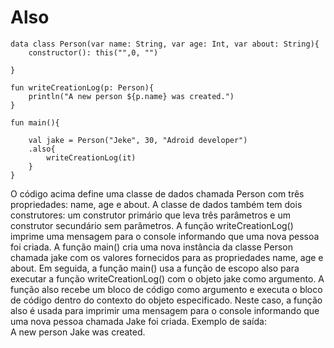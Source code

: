 <!DOCTYPE html>
<html lang="pt-br">
<head>
    <meta charset="UTF-8">
    <meta http-equiv="X-UA-Compatible" content="IE=edge">
    <meta name="viewport" content="width=device-width, initial-scale=1.0">
    <title>Document</title>
</head>
<body>
    <h1>Also</h1>
    
    data class Person(var name: String, var age: Int, var about: String){
        constructor(): this("",0, "")
        
    }
    
    fun writeCreationLog(p: Person){
        println("A new person ${p.name} was created.")
    }
    
    fun main(){
        
        val jake = Person("Jeke", 30, "Adroid developer")
        .also{
            writeCreationLog(it)
        }
    }

<p>O código acima define uma classe de dados chamada Person com três propriedades: name, age e about. A classe de dados também tem dois construtores: um construtor primário que leva três parâmetros e um construtor secundário sem parâmetros.
     A função writeCreationLog() imprime uma mensagem para o console informando que uma nova pessoa foi criada.
     A função main() cria uma nova instância da classe Person chamada jake com os valores fornecidos para as propriedades name, age e about.
    Em seguida, a função main() usa a função de escopo also para executar a função writeCreationLog() com o objeto jake como argumento. A função also recebe um bloco de código como argumento e executa o bloco de código dentro do contexto do objeto especificado.
    Neste caso, a função also é usada para imprimir uma mensagem para o console informando que uma nova pessoa chamada Jake foi criada.
    Exemplo de saída:<br>
    A new person Jake was created.</p>
</body>
</html>
